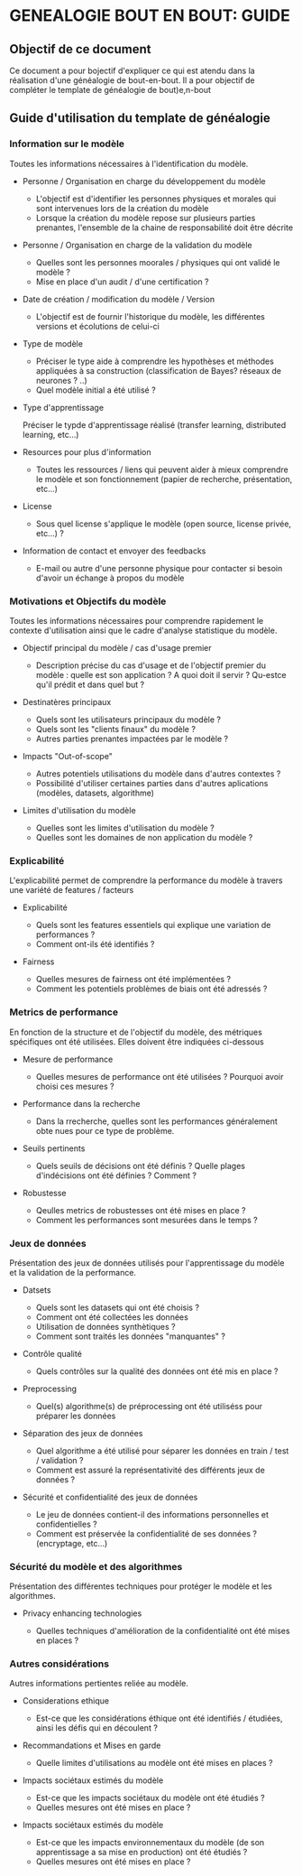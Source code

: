 # GENEALOGIE BOUT EN BOUT: GUIDE

## Objectif de ce document 

Ce document a pour bojectif d'expliquer ce qui est atendu dans la réalisation d'une généalogie de bout-en-bout. 
Il a pour objectif de compléter le template de généalogie de bout)e,n-bout

## Guide d'utilisation du template de généalogie

### Information sur le modèle
   
Toutes les informations nécessaires à l'identification du modèle. 

- Personne / Organisation en charge du développement du modèle     

    - L'objectif est d'identifier les personnes physiques et morales qui sont intervenues lors de la création du modèle 
    - Lorsque la création du modèle repose sur plusieurs parties prenantes, l'ensemble de la chaine de responsabilité doit être décrite 

- Personne / Organisation en charge de la validation du modèle     

    - Quelles sont les personnes moorales / physiques qui ont validé le modèle ? 
    - Mise en place d'un audit / d'une certification ? 

- Date de création / modification du modèle / Version

    - L'objectif est de fournir l'historique du modèle, les différentes versions et écolutions de celui-ci

- Type de modèle
    
    - Préciser le type aide à comprendre les hypothèses et méthodes appliquées à sa construction (classification de Bayes? réseaux de neurones ? ..)
    - Quel modèle initial a été utilisé ? 

- Type d'apprentissage

    Préciser le typde d'apprentissage réalisé (transfer learning, distributed learning, etc...)

- Resources pour plus d'information 
    
    - Toutes les ressources / liens qui peuvent aider à mieux comprendre le modèle et son fonctionnement (papier de recherche, présentation, etc...)

- License 

    - Sous quel license s'applique le modèle (open source, license privée, etc...) ?

- Information de contact et envoyer des feedbacks 
    
    - E-mail ou autre d'une personne physique pour contacter si besoin d'avoir un échange à propos du modèle


### Motivations et Objectifs du modèle 

Toutes les informations nécessaires pour comprendre rapidement le contexte d'utilisation ainsi que le cadre d'analyse statistique du modèle.

- Objectif principal du modèle / cas d'usage premier

    - Description précise du cas d'usage et de l'objectif premier du modèle : quelle est son application  ? A quoi doit il servir ? Qu-estce qu'il prédit et dans quel but ? 

- Destinatères principaux
    
    - Quels sont les utilisateurs principaux du modèle ? 
    - Quels sont les "clients finaux" du modèle ? 
    - Autres parties prenantes impactées par le modèle ? 

- Impacts "Out-of-scope" 

    - Autres potentiels utilisations du modèle dans d'autres contextes ? 
    - Possibilité d'utiliser certaines parties dans d'autres aplications (modèles, datasets, algorithme)

-  Limites d'utilisation du modèle 

    - Quelles sont les limites d'utilisation du modèle ? 
    - Quelles sont les domaines de non application du modèle ? 

### Explicabilité 

L'explicabilité permet de comprendre la performance du modèle à travers une variété de features / facteurs

- Explicabilité 

    - Quels sont les features essentiels qui explique une variation de performances ?
    - Comment ont-ils été identifiés ? 

- Fairness 

    - Quelles mesures de fairness ont été implémentées ? 
    - Comment les potentiels problèmes de biais ont été adressés ? 


### Metrics de performance 

En fonction de la structure et de l'objectif du modèle, des métriques spécifiques ont été utilisées. Elles doivent être indiquées ci-dessous

- Mesure de performance

    - Quelles mesures de performance ont été utilisées ? Pourquoi avoir choisi ces mesures ? 

- Performance dans la recherche 

    - Dans la rrecherche, quelles sont les performances généralement obte nues pour ce type de problème. 

- Seuils pertinents 

    - Quels seuils de décisions ont été définis ? Quelle plages d'indécisions ont été définies ? Comment ?

- Robustesse 

    - Qeulles metrics de robustesses ont été mises en place ? 
    - Comment les performances sont mesurées dans le temps ? 

### Jeux de données 

Présentation des jeux de données utilisés pour l'apprentissage du modèle et la validation de la performance. 

- Datsets

    - Quels sont les datasets qui ont été choisis ? 
    - Comment ont été collectées les données 
    - Utilisation de données synthètiques ? 
    - Comment sont traités les données "manquantes" ? 

- Contrôle qualité 

    - Quels contrôles sur la qualité des données ont été mis en place ? 

- Preprocessing 

    - Quel(s) algorithme(s) de préprocessing ont été utiliséss pour préparer les données 

- Séparation des jeux de données 

    - Quel algorithme a été utilisé pour séparer les données en train / test / validation ? 
    - Comment est assuré la représentativité des différents jeux de données ? 

- Sécurité et confidentialité des jeux de données 

    - Le jeu de données contient-il des informations personnelles et confidentielles ? 
    - Comment est préservée la confidentialité de ses données ? (encryptage, etc...)

### Sécurité du modèle et des algorithmes

Présentation des différentes techniques pour protéger le modèle et les algorithmes. 

- Privacy enhancing technologies 

    - Quelles techniques d'amélioration de la confidentialité ont été mises en places ? 

### Autres considérations 

Autres informations pertientes reliée au modèle. 
  
- Considerations ethique

    - Est-ce que les considérations éthique ont été identifiés /  étudiées, ainsi les défis qui en découlent ?

- Recommandations et Mises en garde

    - Quelle limites d'utilisations au modèle ont été mises en places ? 

- Impacts sociétaux estimés du modèle 

    - Est-ce que les impacts sociétaux du modèle ont été étudiés ? 
    - Quelles mesures ont été mises en place ? 

- Impacts sociétaux estimés du modèle 

    - Est-ce que les impacts environnementaux du modèle (de son apprentissage a sa mise en production) ont été étudiés ? 
    - Quelles mesures ont été mises en place ? 
